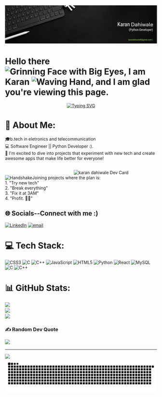 ![Header](https://github.com/Karan-Dahiwale/Karan-Dahiwale/blob/main/profile%20banner.PNG?raw=true)


# Hello there <img src="https://raw.githubusercontent.com/Tarikul-Islam-Anik/Animated-Fluent-Emojis/master/Emojis/Smilies/Grinning%20Face%20with%20Big%20Eyes.png" alt="Grinning Face with Big Eyes" width=30px />, I am Karan <img src="https://raw.githubusercontent.com/Tarikul-Islam-Anik/Animated-Fluent-Emojis/master/Emojis/Hand%20gestures/Waving%20Hand.png" alt="Waving Hand" width= 35px />, and I am glad you're viewing this page.

<p align="center">
  <a href="https://git.io/typing-svg">
    <img src="https://readme-typing-svg.herokuapp.com?font=Fira+Code&duration=3000&pause=1000&color=58F725&center=true&vCenter=true&width=500&lines=Python+Developer;Backend+Development;Automation+Scripting;Debugging+Code;Building+APIs;Deploying+Applications;Exploring+Libraries;Fixing+Bugs;Writing+Tests;Learning+Everyday+%F0%9F%90%8D" alt="Typing SVG" />
  </a>
</p>





# 💫 About Me:
🎓b.tech in eletronics and telecommunication<br>💻 Software Engineer || Python Developer :).<br>🤝 I'm excited to dive into projects that experiment with new tech and create awesome apps that make life better for everyone!<br>

<div align="left" style="margin-top: 30px;"> 
    <a href="https://app.daily.dev/LuciusFox92" target="_blank">
        <img 
            src="https://user-images.githubusercontent.com/74038190/225813708-98b745f2-7d22-48cf-9150-083f1b00d6c9.gif" 
            width="256" 
            align="right" 
            alt="karan dahiwale Dev Card"
            style="margin-right: 20px;" 
        />
    </a>
</div>


<br> <img src="https://raw.githubusercontent.com/Tarikul-Islam-Anik/Animated-Fluent-Emojis/master/Emojis/Hand%20gestures/Handshake.png" alt="Handshake" width=18px  />Joining projects where the plan is:<br>1. "Try new tech"<br>2. "Break everything"<br>3. "Fix it at 3AM"<br>4. "Profit. 💸🚀"


## 🌐 Socials--Connect with me :)
[![LinkedIn](https://img.shields.io/badge/LinkedIn-%230077B5.svg?logo=linkedin&logoColor=white)](https://linkedin.com/in/https://www.linkedin.com/in/karan-dahiwale/) [![email](https://img.shields.io/badge/Email-D14836?logo=gmail&logoColor=white)](mailto:karandahiwale80@gmail.com) 

# 💻 Tech Stack:
![CSS3](https://img.shields.io/badge/css3-%231572B6.svg?style=for-the-badge&logo=css3&logoColor=white) ![C](https://img.shields.io/badge/c-%2300599C.svg?style=for-the-badge&logo=c&logoColor=white) ![C++](https://img.shields.io/badge/c++-%2300599C.svg?style=for-the-badge&logo=c%2B%2B&logoColor=white) ![JavaScript](https://img.shields.io/badge/javascript-%23323330.svg?style=for-the-badge&logo=javascript&logoColor=%23F7DF1E) ![HTML5](https://img.shields.io/badge/html5-%23E34F26.svg?style=for-the-badge&logo=html5&logoColor=white) ![Python](https://img.shields.io/badge/python-3670A0?style=for-the-badge&logo=python&logoColor=ffdd54) ![React](https://img.shields.io/badge/react-%2320232a.svg?style=for-the-badge&logo=react&logoColor=%2361DAFB) ![MySQL](https://img.shields.io/badge/mysql-4479A1.svg?style=for-the-badge&logo=mysql&logoColor=white) ![C](https://img.shields.io/badge/c-%2300599C.svg?style=for-the-badge&logo=c&logoColor=white) ![C++](https://img.shields.io/badge/c++-%2300599C.svg?style=for-the-badge&logo=c%2B%2B&logoColor=white)
# 📊 GitHub Stats:
![](https://github-readme-stats.vercel.app/api?username=Karan-Dahiwale&theme=dark&hide_border=false&include_all_commits=false&count_private=false)<br/>
![](https://nirzak-streak-stats.vercel.app/?user=Karan-Dahiwale&theme=dark&hide_border=false)<br/>
![](https://github-readme-stats.vercel.app/api/top-langs/?username=Karan-Dahiwale&theme=dark&hide_border=false&include_all_commits=false&count_private=false&layout=compact)

### ✍️ Random Dev Quote
![](https://quotes-github-readme.vercel.app/api?type=horizontal&theme=radical)

---
[![](https://visitcount.itsvg.in/api?id=Karan-Dahiwale&icon=0&color=0)](https://visitcount.itsvg.in)
  <picture>
    <source media="(prefers-color-scheme: dark)" srcset="https://raw.githubusercontent.com/Karan-Dahiwale/Karan-Dahiwale/output/github-snake-dark.svg">
    <source media="(prefers-color-scheme: light)" srcset="https://raw.githubusercontent.com/Karan-Dahiwale/Karan-Dahiwale/output/github-snake.svg">
    <img alt="GitHub Snake" src="https://raw.githubusercontent.com/Karan-Dahiwale/Karan-Dahiwale/output/github-snake.svg" style="max-width: 100%; height: auto;">
  </picture>

